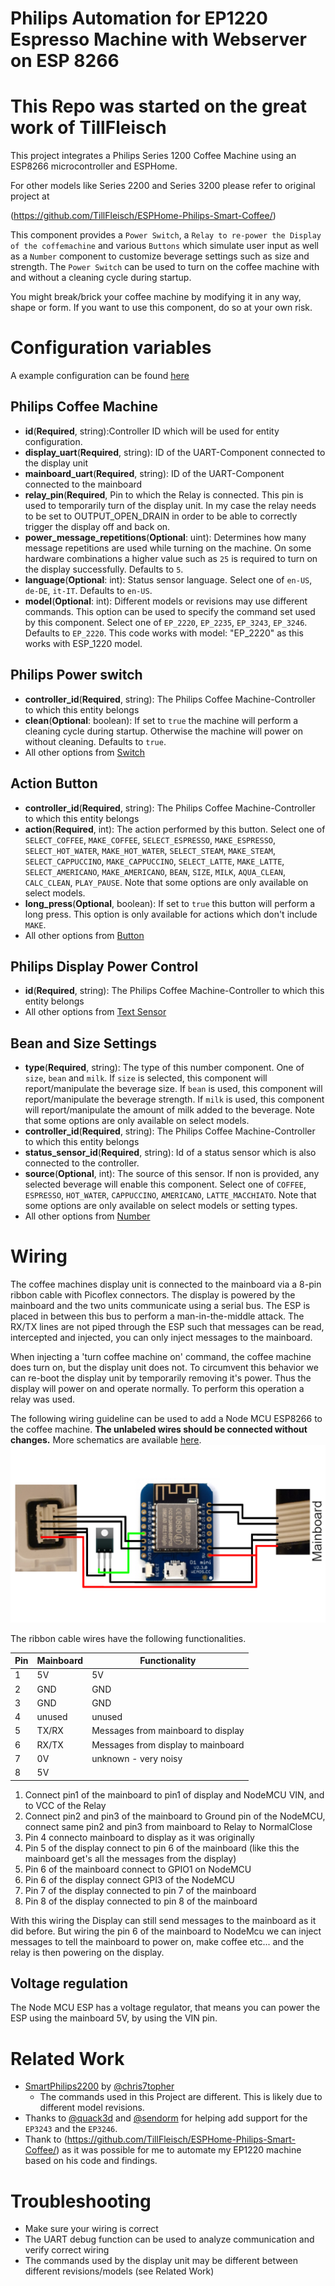 # Philips Automation for EP1220 Espresso Machine with Webserver on ESP 8266


# This Repo was started on the great work of TillFleisch

This project integrates a Philips Series 1200 Coffee Machine using an ESP8266 microcontroller and ESPHome. 

For other models like Series 2200 and Series 3200 please refer to original project at 

(https://github.com/TillFleisch/ESPHome-Philips-Smart-Coffee/)

This component provides a `Power Switch`, a `Relay to re-power the Display of the coffemachine` and various `Buttons` which simulate user input as well as a `Number` component to customize beverage settings such as size and strength.
The `Power Switch` can be used to turn on the coffee machine with and without a cleaning cycle during startup.

You might break/brick your coffee machine by modifying it in any way, shape or form. If you want to use this component, do so at your own risk.

# Configuration variables

A example configuration can be found [here](example.yaml)

## Philips Coffee Machine

- **id**(**Required**, string):Controller ID which will be used for entity configuration.
- **display_uart**(**Required**, string): ID of the UART-Component connected to the display unit
- **mainboard_uart**(**Required**, string): ID of the UART-Component connected to the mainboard
- **relay_pin**(**Required**, Pin to which the Relay is connected. This pin is used to temporarily turn of the display unit. In my case the relay needs to be set to OUTPUT_OPEN_DRAIN in order to be able to correctly trigger the display off and back on.
- **power_message_repetitions**(**Optional**: uint): Determines how many message repetitions are used while turning on the machine. On some hardware combinations a higher value such as `25` is required to turn on the display successfully. Defaults to `5`.
- **language**(**Optional**: int): Status sensor language. Select one of `en-US`, `de-DE`, `it-IT`. Defaults to `en-US`.
- **model**(**Optional**: int): Different models or revisions may use different commands. This option can be used to specify the command set used by this component. Select one of `EP_2220`, `EP_2235`, `EP_3243`, `EP_3246`. Defaults to `EP_2220`. This code works with model: "EP_2220" as this works with ESP_1220 model.

## Philips Power switch

- **controller_id**(**Required**, string): The Philips Coffee Machine-Controller to which this entity belongs
- **clean**(**Optional**: boolean): If set to `true` the machine will perform a cleaning cycle during startup. Otherwise the machine will power on without cleaning. Defaults to `true`.
- All other options from [Switch](https://esphome.io/components/switch/index.html#config-switch)

## Action Button

- **controller_id**(**Required**, string): The Philips Coffee Machine-Controller to which this entity belongs
- **action**(**Required**, int): The action performed by this button. Select one of `SELECT_COFFEE`, `MAKE_COFFEE`, `SELECT_ESPRESSO`, `MAKE_ESPRESSO`, `SELECT_HOT_WATER`, `MAKE_HOT_WATER`, `SELECT_STEAM`, `MAKE_STEAM`, `SELECT_CAPPUCCINO`, `MAKE_CAPPUCCINO`, `SELECT_LATTE`, `MAKE_LATTE`, `SELECT_AMERICANO`, `MAKE_AMERICANO`, `BEAN`, `SIZE`, `MILK`, `AQUA_CLEAN`, `CALC_CLEAN`, `PLAY_PAUSE`. Note that some options are only available on select models.
- **long_press**(**Optional**, boolean): If set to `true` this button will perform a long press. This option is only available for actions which don't include `MAKE`.
- All other options from [Button](https://esphome.io/components/button/index.html#config-button)

## Philips Display Power Control

- **id**(**Required**, string): The Philips Coffee Machine-Controller to which this entity belongs
- All other options from [Text Sensor](https://esphome.io/components/text_sensor/index.html#config-text-sensor)

## Bean and Size Settings

- **type**(**Required**, string): The type of this number component. One of `size`, `bean` and `milk`. If `size` is selected, this component will report/manipulate the beverage size. If `bean` is used, this component will report/manipulate the beverage strength. If `milk` is used, this component will report/manipulate the amount of milk added to the beverage. Note that some options are only available on select models.
- **controller_id**(**Required**, string): The Philips Coffee Machine-Controller to which this entity belongs
- **status_sensor_id**(**Required**, string): Id of a status sensor which is also connected to the controller.
- **source**(**Optional**, int): The source of this sensor. If non is provided, any selected beverage will enable this component. Select one of `COFFEE`, `ESPRESSO`, `HOT_WATER`, `CAPPUCCINO`, `AMERICANO`, `LATTE_MACCHIATO`. Note that some options are only available on select models or setting types.
- All other options from [Number](https://esphome.io/components/number/index.html#config-number)

# Wiring

The coffee machines display unit is connected to the mainboard via a 8-pin ribbon cable with Picoflex connectors.
The display is powered by the mainboard and the two units communicate using a serial bus.
The ESP is placed in between this bus to perform a man-in-the-middle attack.
The RX/TX lines are not piped through the ESP such that messages can be read, intercepted and injected, you can only inject messages to the mainboard.

When injecting a 'turn coffee machine on' command, the coffee machine does turn on, but the display unit does not. To circumvent this behavior we can re-boot the display unit by temporarily removing it's power. Thus the display will power on and operate normally. To perform this operation a relay was used.

The following wiring guideline can be used to add a Node MCU ESP8266 to the coffee machine. **The unlabeled wires should be connected without changes.** More schematics are available [here](#custom-pcb).
![Wiring guide](images/wiring.png)

The ribbon cable wires have the following functionalities.

| Pin | Mainboard | Functionality                      |
| --- | --------- | ---------------------------------- |
| 1   | 5V        | 5V                                 |
| 2   | GND       | GND                                |
| 3   | GND       | GND                                |
| 4   | unused    | unused                             |
| 5   | TX/RX     | Messages from mainboard to display |
| 6   | RX/TX     | Messages from display to mainboard |
| 7   | 0V        | unknown - very noisy               |
| 8   | 5V        |                                    |

1. Connect pin1 of the mainboard to pin1 of display and NodeMCU VIN, and to VCC of the Relay
2. Connect pin2 and pin3 of the mainboard to Ground pin of the NodeMCU, connect same pin2 and pin3 from mainboard to Relay to NormalClose
3. Pin 4 connecto mainboard to display as it was originally
4. Pin 5 of the display connect to pin 6 of the mainboard (like this the mainboard get's all the messages from the display)
5. Pin 6 of the mainboard connect to GPIO1 on NodeMCU
6. Pin 6 of the display connect GPI3 of the NodeMCU
7. Pin 7 of the display connected to pin 7 of the mainboard
8. Pin 8 of the display connected to pin 8 of the mainboard

With this wiring the Display can still send messages to the mainboard as it did before. But wiring the pin 6 of the mainboard to NodeMcu we can inject messages to tell the mainboard to power on, make coffee etc... and the relay is then powering on the display.

## Voltage regulation

The Node MCU ESP has a voltage regulator, that means you can power the ESP using the mainboard 5V, by using the VIN pin.

# Related Work

- [SmartPhilips2200](https://github.com/chris7topher/SmartPhilips2200) by [@chris7topher](https://github.com/chris7topher)
  - The commands used in this Project are different. This is likely due to different model revisions.
- Thanks to [@quack3d](https://github.com/quack3d) and [@sendorm](https://github.com/sendorm) for helping add support for the `EP3243` and the `EP3246`.
- Thank to (https://github.com/TillFleisch/ESPHome-Philips-Smart-Coffee/) as it was possible for me to automate my EP1220 machine based on his code and findings.

# Troubleshooting

- Make sure your wiring is correct
- The UART debug function can be used to analyze communication and verify correct wiring
- The commands used by the display unit may be different between different revisions/models (see Related Work)
